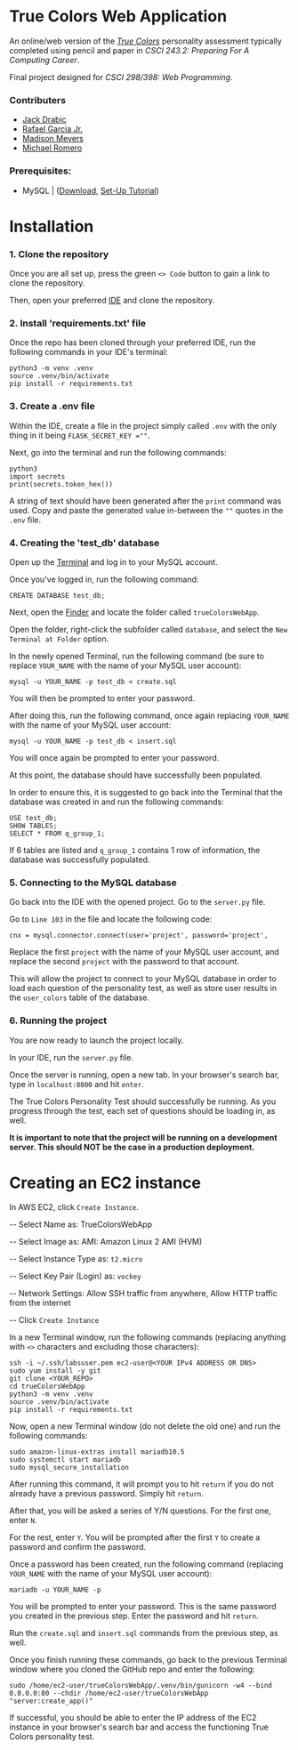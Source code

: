 # True Colors Web Application
An online/web version of the _[True Colors](https://www.truecolorsintl.com/about)_ personality assessment typically completed using pencil and paper in _CSCI 243.2: Preparing For A Computing Career_.

Final project designed for _CSCI 298/398: Web Programming_.

### Contributers
- [Jack Drabic](https://github.com/JackJack7890)
- [Rafael Garcia Jr.](https://github.com/RGJ-713)
- [Madison Meyers](https://github.com/20madi)
- [Michael Romero](https://github.com/MichaelRomero1)

### Prerequisites:

- MySQL | ([Download](https://dev.mysql.com/downloads/mysql/), [Set-Up Tutorial](https://dev.mysql.com/doc/mysql-getting-started/en/))

# Installation

### 1. Clone the repository

Once you are all set up, press the green `<> Code` button to gain a link to clone the repository.

Then, open your preferred [IDE](https://aws.amazon.com/what-is/ide/) and clone the repository.

### 2. Install 'requirements.txt' file

Once the repo has been cloned through your preferred IDE, run the following commands in your IDE's terminal:

```
python3 -m venv .venv
source .venv/bin/activate
pip install -r requirements.txt
```

### 3. Create a .env file

Within the IDE, create a file in the project simply called `.env` with the only thing in it being `FLASK_SECRET_KEY =""`.

Next, go into the terminal and run the following commands:

```
python3
import secrets
print(secrets.token_hex())
```

A string of text should have been generated after the `print` command was used. Copy and paste the generated value in-between the `""` quotes in the `.env` file.

### 4. Creating the 'test_db' database

Open up the [Terminal](https://support.apple.com/guide/terminal/welcome/mac) and log in to your MySQL account.

Once you've logged in, run the following command:

```
CREATE DATABASE test_db;
```

Next, open the [Finder](https://support.apple.com/guide/mac-help/organize-your-files-in-the-finder-mchlp2605/mac) and locate the folder called `trueColorsWebApp`.

Open the folder, right-click the subfolder called `database`, and select the `New Terminal at Folder` option.

In the newly opened Terminal, run the following command (be sure to replace `YOUR_NAME` with the name of your MySQL user account):

```
mysql -u YOUR_NAME -p test_db < create.sql
```

You will then be prompted to enter your password.

After doing this, run the following command, once again replacing `YOUR_NAME` with the name of your MySQL user account:

```
mysql -u YOUR_NAME -p test_db < insert.sql
```

You will once again be prompted to enter your password.

At this point, the database should have successfully been populated.

In order to ensure this, it is suggested to go back into the Terminal that the database was created in and run the following commands:

```
USE test_db;
SHOW TABLES;
SELECT * FROM q_group_1;
```

If 6 tables are listed and `q_group_1` contains 1 row of information, the database was successfully populated.

### 5. Connecting to the MySQL database

Go back into the IDE with the opened project. Go to the `server.py` file.

Go to `Line 103` in the file and locate the following code:

```
cnx = mysql.connector.connect(user='project', password='project',
```

Replace the first `project` with the name of your MySQL user account, and replace the second `project` with the password to that account.

This will allow the project to connect to your MySQL database in order to load each question of the personality test, as well as store user results in the `user_colors` table of the database.

### 6. Running the project

You are now ready to launch the project locally.

In your IDE, run the `server.py` file.

Once the server is running, open a new tab. In your browser's search bar, type in `localhost:8000` and hit `enter`.

The True Colors Personality Test should successfully be running. As you progress through the test, each set of questions should be loading in, as well.

**It is important to note that the project will be running on a development server. This should NOT be the case in a production deployment.**

# Creating an EC2 instance

In AWS EC2, click `Create Instance`.

-- Select Name as: TrueColorsWebApp

-- Select Image as: AMI: Amazon Linux 2 AMI (HVM)

-- Select Instance Type as: `t2.micro`

-- Select Key Pair (Login) as: `vockey`

-- Network Settings: Allow SSH traffic from anywhere, Allow HTTP traffic from the internet

-- Click `Create Instance`

In a new Terminal window, run the following commands (replacing anything with `<>` characters and excluding those characters):

```
ssh -i ~/.ssh/labsuser.pem ec2-user@<YOUR IPv4 ADDRESS OR DNS>
sudo yum install -y git
git clone <YOUR_REPO>
cd trueColorsWebApp
python3 -m venv .venv
source .venv/bin/activate
pip install -r requirements.txt
```

Now, open a new Terminal window (do not delete the old one) and run the following commands:

```
sudo amazon-linux-extras install mariadb10.5
sudo systemctl start mariadb
sudo mysql_secure_installation
```

After running this command, it will prompt you to hit `return` if you do not already have a previous password. Simply hit `return`.

After that, you will be asked a series of Y/N questions. For the first one, enter `N`.

For the rest, enter `Y`. You will be prompted after the first `Y` to create a password and confirm the password.

Once a password has been created, run the following command (replacing `YOUR_NAME` with the name of your MySQL user account):
    
```
mariadb -u YOUR_NAME -p
```

You will be prompted to enter your password. This is the same password you created in the previous step. Enter the password and hit `return`.
 
Run the `create.sql` and `insert.sql` commands from the previous step, as well.
 
Once you finish running these commands, go back to the previous Terminal window where you cloned the GitHub repo and enter the following:

```
sudo /home/ec2-user/trueColorsWebApp/.venv/bin/gunicorn -w4 --bind 0.0.0.0:80 --chdir /home/ec2-user/trueColorsWebApp "server:create_app()"
```

If successful, you should be able to enter the IP address of the EC2 instance in your browser's search bar and access the functioning True Colors personality test.





